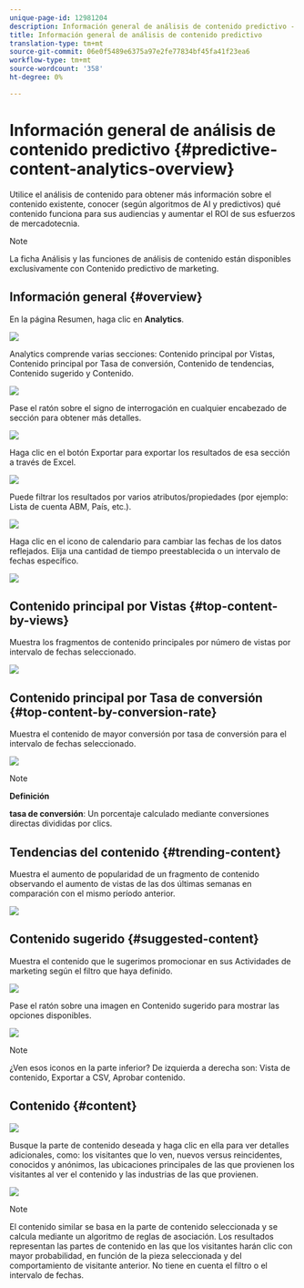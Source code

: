 ```yaml
---
unique-page-id: 12981204
description: Información general de análisis de contenido predictivo - Documentos de marketing - Documentación del producto
title: Información general de análisis de contenido predictivo
translation-type: tm+mt
source-git-commit: 06e0f5489e6375a97e2fe77834bf45fa41f23ea6
workflow-type: tm+mt
source-wordcount: '358'
ht-degree: 0%

---
```



# Información general de análisis de contenido predictivo {#predictive-content-analytics-overview}

Utilice el análisis de contenido para obtener más información sobre el contenido existente, conocer (según algoritmos de AI y predictivos) qué contenido funciona para sus audiencias y aumentar el ROI de sus esfuerzos de mercadotecnia.

>[!NOTE]
>
>La ficha Análisis y las funciones de análisis de contenido están disponibles exclusivamente con Contenido predictivo de marketing.

## Información general {#overview}

En la página Resumen, haga clic en **Analytics**.

![](assets/one.png)

Analytics comprende varias secciones: Contenido principal por Vistas, Contenido principal por Tasa de conversión, Contenido de tendencias, Contenido sugerido y Contenido.

![](assets/new-2.png)

Pase el ratón sobre el signo de interrogación en cualquier encabezado de sección para obtener más detalles.

![](assets/new-3.png)

Haga clic en el botón Exportar para exportar los resultados de esa sección a través de Excel.

![](assets/new-3point5.png)

Puede filtrar los resultados por varios atributos/propiedades (por ejemplo: Lista de cuenta ABM, País, etc.).

![](assets/pca.png)

Haga clic en el icono de calendario para cambiar las fechas de los datos reflejados. Elija una cantidad de tiempo preestablecida o un intervalo de fechas específico.

![](assets/dates.png)

## Contenido principal por Vistas {#top-content-by-views}

Muestra los fragmentos de contenido principales por número de vistas por intervalo de fechas seleccionado.

![](assets/new-6.png)

## Contenido principal por Tasa de conversión {#top-content-by-conversion-rate}

Muestra el contenido de mayor conversión por tasa de conversión para el intervalo de fechas seleccionado.

![](assets/new-7.png)

>[!NOTE]
>
>**Definición**
>
>**tasa de conversión**: Un porcentaje calculado mediante conversiones directas divididas por clics.

## Tendencias del contenido {#trending-content}

Muestra el aumento de popularidad de un fragmento de contenido observando el aumento de vistas de las dos últimas semanas en comparación con el mismo período anterior.

![](assets/new-8.png)

## Contenido sugerido {#suggested-content}

Muestra el contenido que le sugerimos promocionar en sus Actividades de marketing según el filtro que haya definido.

![](assets/image2017-10-3-10-3a18-3a35.png)

Pase el ratón sobre una imagen en Contenido sugerido para mostrar las opciones disponibles.

![](assets/image2017-10-3-10-3a21-3a37.png)

>[!NOTE]
>
>¿Ven esos iconos en la parte inferior? De izquierda a derecha son: Vista de contenido, Exportar a CSV, Aprobar contenido.

## Contenido {#content}

![](assets/image2017-10-3-10-3a22-3a24.png)

Busque la parte de contenido deseada y haga clic en ella para ver detalles adicionales, como: los visitantes que lo ven, nuevos versus reincidentes, conocidos y anónimos, las ubicaciones principales de las que provienen los visitantes al ver el contenido y las industrias de las que provienen.

![](assets/image2017-10-3-10-3a23-3a40.png)

>[!NOTE]
>
>El contenido similar se basa en la parte de contenido seleccionada y se calcula mediante un algoritmo de reglas de asociación. Los resultados representan las partes de contenido en las que los visitantes harán clic con mayor probabilidad, en función de la pieza seleccionada y del comportamiento de visitante anterior. No tiene en cuenta el filtro o el intervalo de fechas.
